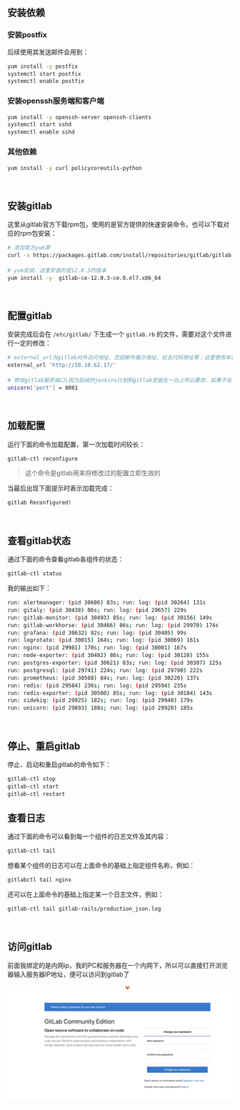 ## 安装依赖

### 安装postfix

后续使用其发送邮件会用到：

```bash
yum install -y postfix
systemctl start postfix
systemctl enable postfix
```



### 安装openssh服务端和客户端

```bash
yum install -y openssh-server openssh-clients
systemctl start sshd
systemctl enable sshd
```



### 其他依赖

```bash
yum install -y curl policycoreutils-python
```

<br>



## 安装gitlab

这里从gitlab官方下载rpm包，使用的是官方提供的快速安装命令，也可以下载对应的rpm包安装：

```bash
# 添加官方yum源
curl -s https://packages.gitlab.com/install/repositories/gitlab/gitlab-ce/script.rpm.sh | bash

# yum安装，这里安装的是12.0.3的版本
yum install -y  gitlab-ce-12.0.3-ce.0.el7.x86_64
```

<br>

## 配置gitlab

安装完成后会在 `/etc/gitlab/` 下生成一个 `gitlab.rb` 的文件，需要对这个文件进行一定的修改：

```bash
# external_url为gitlab对外访问地址，包括邮件展示地址、拉去代码地址等；这里使用本机内网ip
external_url 'http://10.10.62.17/'

# 修改gitlab服务端口(因为后续的jenkins计划和gitlab安装在一台上所以要改，如果不在一台可以跳过)
unicorn['port'] = 8081
```

<br>

## 加载配置

运行下面的命令加载配置，第一次加载时间较长：

```bash
gitlab-ctl reconfigure
```



> 这个命令是gitlab用来将修改过的配置立即生效的



当最后出现下面提示时表示加载完成：

```bash
gitlab Reconfigured!
```

<br>

## 查看gitlab状态

通过下面的命令查看gitlab各组件的状态：

```bash
gitlab-ctl status
```

我的输出如下：

```bash
run: alertmanager: (pid 30606) 83s; run: log: (pid 30264) 131s
run: gitaly: (pid 30438) 86s; run: log: (pid 29657) 229s
run: gitlab-monitor: (pid 30493) 85s; run: log: (pid 30156) 149s
run: gitlab-workhorse: (pid 30466) 86s; run: log: (pid 29970) 174s
run: grafana: (pid 30632) 82s; run: log: (pid 30405) 99s
run: logrotate: (pid 30015) 164s; run: log: (pid 30069) 161s
run: nginx: (pid 29981) 170s; run: log: (pid 30001) 167s
run: node-exporter: (pid 30482) 86s; run: log: (pid 30128) 155s
run: postgres-exporter: (pid 30621) 83s; run: log: (pid 30307) 125s
run: postgresql: (pid 29741) 224s; run: log: (pid 29790) 222s
run: prometheus: (pid 30508) 84s; run: log: (pid 30220) 137s
run: redis: (pid 29584) 236s; run: log: (pid 29594) 235s
run: redis-exporter: (pid 30500) 85s; run: log: (pid 30184) 143s
run: sidekiq: (pid 29925) 182s; run: log: (pid 29940) 179s
run: unicorn: (pid 29893) 188s; run: log: (pid 29920) 185s
```

<br>

## 停止、重启gitlab

停止、启动和重启gitlab的命令如下：

```bash
gitlab-ctl stop 
gitlab-ctl start
gitlab-ctl restart
```



## 查看日志

通过下面的命令可以看到每一个组件的日志文件及其内容：

```bash
gitlab-ctl tail
```



想看某个组件的日志可以在上面命令的基础上指定组件名称，例如：

```bash
gitlabctl tail nginx
```



还可以在上面命令的基础上指定某一个日志文件，例如：

```bash
gitlab-ctl tail gitlab-rails/production_json.log
```

<br>



## 访问gitlab

前面我绑定的是内网ip，我的PC和服务器在一个内网下，所以可以直接打开浏览器输入服务器IP地址，便可以访问到gitlab了

![](statics/gitlab-login.png)



